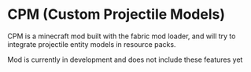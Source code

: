 # CPM (Custom Projectile Models)

CPM is a minecraft mod built with the fabric mod loader, and will try to integrate projectile entity models in resource packs. 

Mod is currently in development and does not include these features yet
